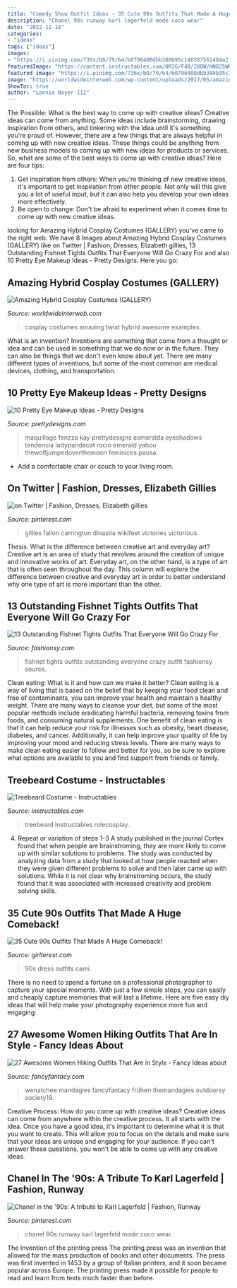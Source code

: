 ```yaml
---
title: "Comedy Show Outfit Ideas - 35 Cute 90s Outfits That Made A Huge Comeback!"
description: "Chanel 90s runway karl lagerfeld mode coco wear"
date: "2022-12-18"
categories:
- "ideas"
tags: ["ideas"]
images:
- "https://i.pinimg.com/736x/b0/79/64/b0796408dbb380b95c148587562484a2.jpg"
featuredImage: "https://content.instructables.com/ORIG/F48/28QW/HN825WK4/F4828QWHN825WK4.jpg?auto=webp&amp;frame=1"
featured_image: "https://i.pinimg.com/736x/b0/79/64/b0796408dbb380b95c148587562484a2.jpg"
image: "https://worldwideinterweb.com/wp-content/uploads/2017/05/amazing-cosplay-costumes-3.jpg"
ShowToc: true
author: "Lonnie Boyer III"
---
```



The Possible: What is the best way to come up with creative ideas?
Creative ideas can come from anything. Some ideas include brainstorming, drawing inspiration from others, and tinkering with the idea until it's something you're proud of. However, there are a few things that are always helpful in coming up with new creative ideas. These things could be anything from new business models to coming up with new ideas for products or services. So, what are some of the best ways to come up with creative ideas? Here are four tips: 
1) Get inspiration from others: When you're thinking of new creative ideas, it's important to get inspiration from other people. Not only will this give you a lot of useful input, but it can also help you develop your own ideas more effectively. 
2) Be open to change: Don't be afraid to experiment when it comes time to come up with new creative ideas.

	

		
looking for Amazing Hybrid Cosplay Costumes (GALLERY) you've came to the right web. We have 8 Images about Amazing Hybrid Cosplay Costumes (GALLERY) like on Twitter | Fashion, Dresses, Elizabeth gillies, 13 Outstanding Fishnet Tights Outfits That Everyone Will Go Crazy For and also 10 Pretty Eye Makeup Ideas - Pretty Designs. Here you go:
		
    
## Amazing Hybrid Cosplay Costumes (GALLERY)

<img loading=lazy src="https://worldwideinterweb.com/wp-content/uploads/2017/05/amazing-cosplay-costumes-3.jpg" onerror="this.onerror=null;this.src='https://tse4.mm.bing.net/th?id=OIP.IzQXudjvtb4I0ANJ3lFsiQHaLK&amp;pid=15.1';" alt="Amazing Hybrid Cosplay Costumes (GALLERY)">

_Source: worldwideinterweb.com_

>cosplay costumes amazing twist hybrid awesome examples. 

	

What is an invention?
Inventions are something that come from a thought or idea and can be used in something that we do now or in the future. They can also be things that we don't even know about yet. There are many different types of inventions, but some of the most common are medical devices, clothing, and transportation.

    
## 10 Pretty Eye Makeup Ideas - Pretty Designs

<img loading=lazy src="https://www.prettydesigns.com/wp-content/uploads/2015/01/Green-Eye-Makeup.jpg" onerror="this.onerror=null;this.src='https://tse2.mm.bing.net/th?id=OIP.5we44QCtUlO2DS308Z3R7AHaMx&amp;pid=15.1';" alt="10 Pretty Eye Makeup Ideas - Pretty Designs">

_Source: prettydesigns.com_

>maquillage fenzza kay prettydesigns esmeralda eyeshadows tendencia ladypandacat rocio emerald yahoo thewolfjumpedoverthemoon feminices pausa. 

	

- Add a comfortable chair or couch to your living room.

    
## On Twitter | Fashion, Dresses, Elizabeth Gillies

<img loading=lazy src="https://i.pinimg.com/736x/80/c5/8f/80c58f09fb9cf275c385321592bb5efa.jpg" onerror="this.onerror=null;this.src='https://tse3.mm.bing.net/th?id=OIP.mqeldrCOIcgCETb_BJR5qwHaLw&amp;pid=15.1';" alt="on Twitter | Fashion, Dresses, Elizabeth gillies">

_Source: pinterest.com_

>gillies fallon carrington dinastia wikifeet victories victorious. 

	

Thesis: What is the difference between creative art and everyday art?
Creative art is an area of study that revolves around the creation of unique and innovative works of art. Everyday art, on the other hand, is a type of art that is often seen throughout the day. This column will explore the difference between creative and everyday art in order to better understand why one type of art is more important than the other.

    
## 13 Outstanding Fishnet Tights Outfits That Everyone Will Go Crazy For

<img loading=lazy src="http://fashionsy.com/wp-content/uploads/2017/04/fishnet-tights-outfit-9.jpg" onerror="this.onerror=null;this.src='https://tse3.mm.bing.net/th?id=OIP.RgycNxCuL3mWfvCtnxbaRgHaLF&amp;pid=15.1';" alt="13 Outstanding Fishnet Tights Outfits That Everyone Will Go Crazy For">

_Source: fashionsy.com_

>fishnet tights outfits outstanding everyone crazy outfit fashionsy source. 

	

Clean eating: What is it and how can we make it better?
Clean eating is a way of living that is based on the belief that by keeping your food clean and free of contaminants, you can improve your health and maintain a healthy weight. There are many ways to cleanse your diet, but some of the most popular methods include eradicating harmful bacteria, removing toxins from foods, and consuming natural supplements.
One benefit of clean eating is that it can help reduce your risk for illnesses such as obesity, heart disease, diabetes, and cancer. Additionally, it can help improve your quality of life by improving your mood and reducing stress levels. There are many ways to make clean eating easier to follow and better for you, so be sure to explore what options are available to you and find support from friends or family.

    
## Treebeard Costume - Instructables

<img loading=lazy src="https://content.instructables.com/ORIG/F48/28QW/HN825WK4/F4828QWHN825WK4.jpg?auto=webp&amp;frame=1" onerror="this.onerror=null;this.src='https://tse4.mm.bing.net/th?id=OIP.bTkBQUz2QNkBxAn66b4mAQHaLH&amp;pid=15.1';" alt="Treebeard Costume - Instructables">

_Source: instructables.com_

>treebeard instructables rolecosplay. 

	

4. Repeat or variation of steps 1-3
A study published in the journal Cortex found that when people are brainstroming, they are more likely to come up with similar solutions to problems. The study was conducted by analyzing data from a study that looked at how people reacted when they were given different problems to solve and then later came up with solutions. While it is not clear why brainstroming occurs, the study found that it was associated with increased creativity and problem solving skills.

    
## 35 Cute 90s Outfits That Made A Huge Comeback!

<img loading=lazy src="http://girlterest.com/wp-content/uploads/2017/05/7-The-Cami-Dress.jpg" onerror="this.onerror=null;this.src='https://tse2.mm.bing.net/th?id=OIP.UcOvAciwHslwLQkxyReXowHaLG&amp;pid=15.1';" alt="35 Cute 90s Outfits That Made A Huge Comeback!">

_Source: girlterest.com_

>90s dress outfits cami. 

	

There is no need to spend a fortune on a professional photographer to capture your special moments. With just a few simple steps, you can easily and cheaply capture memories that will last a lifetime. Here are five easy diy ideas that will help make your photography experience more fun and engaging:

    
## 27 Awesome Women Hiking Outfits That Are In Style - Fancy Ideas About

<img loading=lazy src="https://fancyfantacy.com/wp-content/uploads/2020/04/Awesome-Women-Hiking-Outfits-That-Are-in-Style-26.jpg" onerror="this.onerror=null;this.src='https://tse2.mm.bing.net/th?id=OIP.P8biejq6VwNS9U7bcnFK-wHaLH&amp;pid=15.1';" alt="27 Awesome Women Hiking Outfits That Are in Style - Fancy Ideas about">

_Source: fancyfantacy.com_

>wenatchee mandagies fancyfantacy frühen themandagies outdoorsy society19. 

	

Creative Process: How do you come up with creative ideas?
Creative ideas can come from anywhere within the creative process. It all starts with the idea. Once you have a good idea, it's important to determine what it is that you want to create. This will allow you to focus on the details and make sure that your ideas are unique and engaging for your audience. If you can't answer these questions, you won't be able to come up with any creative ideas.

    
## Chanel In The &#039;90s: A Tribute To Karl Lagerfeld | Fashion, Runway

<img loading=lazy src="https://i.pinimg.com/736x/b0/79/64/b0796408dbb380b95c148587562484a2.jpg" onerror="this.onerror=null;this.src='https://tse3.mm.bing.net/th?id=OIP.MiFlczP4JJOGyHoagayXoAHaLR&amp;pid=15.1';" alt="Chanel in the &#039;90s: A tribute to Karl Lagerfeld | Fashion, Runway">

_Source: pinterest.com_

>chanel 90s runway karl lagerfeld mode coco wear. 

	

The Invention of the printing press
The printing press was an invention that allowed for the mass production of books and other documents. The press was first invented in 1453 by a group of Italian printers, and it soon became popular across Europe. The printing press made it possible for people to read and learn from texts much faster than before.

